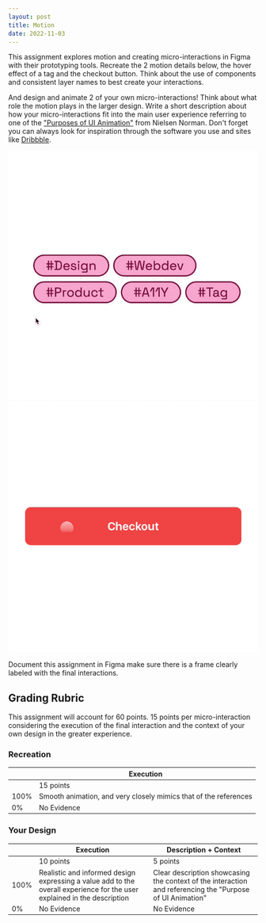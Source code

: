 ```yaml
---
layout: post
title: Motion
date: 2022-11-03
---
```


This assignment explores motion and creating micro-interactions in Figma with their prototyping tools. Recreate the 2 motion details below, the hover effect of a tag and the checkout button. Think about the use of components and consistent layer names to best create your interactions.

And design and animate 2 of your own micro-interactions! Think about what role the motion plays in the larger design. Write a short description about how your micro-interactions fit into the main user experience referring to one of the ["Purposes of UI Animation"](https://www.nngroup.com/articles/animation-purpose-ux/) from Nielsen Norman. Don't forget you can always look for inspiration through the software you use and sites like [Dribbble](https://dribbble.com/shots/popular/animation).

<div class="grid-x">
  <div class="cell medium-6">
    <img src="../img/tag-expand.gif" alt="Tag Hover Effect">
  </div>
  <div class="cell medium-6">
    <img src="../img/checkoutbutton.gif" alt="Checkout Button">
  </div>
</div>

Document this assignment in Figma make sure there is a frame clearly labeled with the final interactions.

## Grading Rubric

This assignment will account for 60 points. 15 points per micro-interaction considering the execution of the final interaction and the context of your own design in the greater experience.

### Recreation

| | Execution |
| --- | ----------- |
| | 15 points |
| 100% | Smooth animation, and very closely mimics that of the references |
| 0% | No Evidence |


### Your Design

| | Execution | Description + Context |
| --- | ----------- | ---- |
| | 10 points | 5 points |
| 100% | Realistic and informed design expressing a value add to the overall experience for the user explained in the description | Clear description showcasing the context of the interaction and referencing the "Purpose of UI Animation" |
| 0% | No Evidence | No Evidence |